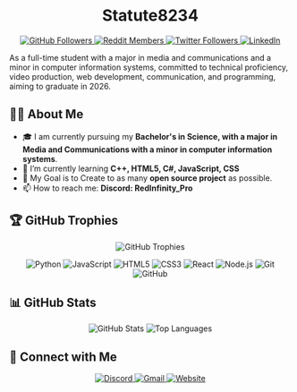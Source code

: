 <h1 align="center">Statute8234</h1>

<p align="center">
  <a href="https://github.com/Statute8234">
    <img src="https://img.shields.io/github/followers/Statute8234?label=Follow%20Me&style=social" alt="GitHub Followers">
  </a>
  <a href="https://www.reddit.com/r/randomscreenshot/">
    <img src="https://img.shields.io/reddit/subreddit-subscribers/randomscreenshot?label=Follow%20Me&style=social" alt="Reddit Members">
  </a>
  <a href="https://twitter.com/RndScreenShot">
    <img src="https://img.shields.io/twitter/follow/RndScreenShot?label=Follow&style=social" alt="Twitter Followers">
  <a href="https://www.linkedin.com/in/Daniel Tower">
    <img src="https://img.shields.io/badge/LinkedIn-Connect-blue?style=social&logo=linkedin" alt="LinkedIn">
  </a>
</p>
    
As a full-time student with a major in media and communications and a minor in computer information systems, committed to technical proficiency, video production, web development, communication, and programming, aiming to graduate in 2026.

## 🙋‍♂️ About Me
- 🎓 I am currently pursuing my **Bachelor's in Science, with a major in Media and Communications with a minor in computer information systems**.
- 🌱 I’m currently learning **C++, HTML5, C#, JavaScript, CSS**
- 🎯 My Goal is to Create to as many **open source project** as possible.
- 📫 How to reach me: **Discord: RedInfinity_Pro**

## 🏆 GitHub Trophies

<p align="center">
  <img src="https://github-profile-trophy.vercel.app/?username=Statute8234&theme=radical" alt="GitHub Trophies">
</p>

<p align="center">
  <img src="https://img.shields.io/badge/-Python-333333?style=flat&logo=python" alt="Python">
  <img src="https://img.shields.io/badge/-JavaScript-333333?style=flat&logo=javascript" alt="JavaScript">
  <img src="https://img.shields.io/badge/-HTML5-333333?style=flat&logo=html5" alt="HTML5">
  <img src="https://img.shields.io/badge/-CSS3-333333?style=flat&logo=css3" alt="CSS3">
  <img src="https://img.shields.io/badge/-React-333333?style=flat&logo=react" alt="React">
  <img src="https://img.shields.io/badge/-Node.js-333333?style=flat&logo=node.js" alt="Node.js">
  <img src="https://img.shields.io/badge/-Git-333333?style=flat&logo=git" alt="Git">
  <img src="https://img.shields.io/badge/-GitHub-333333?style=flat&logo=github" alt="GitHub">
</p>

## 📊 GitHub Stats

<p align="center">
  <img src="https://github-readme-stats.vercel.app/api?username=Statute8234&show_icons=true&theme=radical" alt="GitHub Stats">
  <img src="https://github-readme-stats.vercel.app/api/top-langs/?username=Statute8234&layout=compact&theme=radical" alt="Top Languages">
</p>

## 🔗 Connect with Me

<p align="center">
  <a href="https://discord.com/channels/RedInfinity_Pro">
    <img src="https://img.shields.io/badge/-Discord-333333?style=flat&logo=discord" alt="Discord">
  </a>
  <a href="mailto:danieltower101501@gmail.com">
    <img src="https://img.shields.io/badge/-Gmail-333333?style=flat&logo=gmail" alt="Gmail">
  </a>
  <a href="https://danieltower101501.wixsite.com/my-site">
    <img src="https://img.shields.io/badge/-Website-333333?style=flat&logo=google-chrome" alt="Website">
  </a>
</p>
